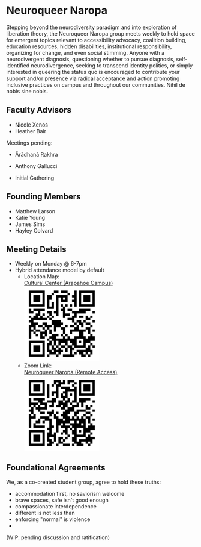 
Neuroqueer Naropa
=================

Stepping beyond the neurodiversity paradigm and into exploration of liberation theory, the Neuroqueer Naropa group meets weekly to hold space for emergent topics relevant to accessibility advocacy, coalition building, education resources, hidden disabilities, institutional responsibility, organizing for change, and even social stimming.  Anyone with a neurodivergent diagnosis, questioning whether to pursue diagnosis, self-identified neurodivergence, seeking to transcend identity politics, or simply interested in queering the status quo is encouraged to contribute your support and/or presence via radical acceptance and action promoting inclusive practices on campus and throughout our communities.  Nihil de nobis sine nobis.


Faculty Advisors
----------------

 * Nicole Xenos
 * Heather Bair

Meetings pending:

 * Ārādhanā Rakhra
 * Anthony Gallucci

 * Initial Gathering


Founding Members
----------------

 * Matthew Larson
 * Katie Young
 * James Sims
 * Hayley Colvard


Meeting Details
---------------

 * Weekly on Monday @ 6-7pm
 * Hybrid attendance model by default
   * Location Map: [
       <br />Cultural Center (Arapahoe Campus)
       <br /><img alt="Location Map QR Code" src="./map.png" width="200px" height="200px" />
     ](https://goo.gl/maps/awWU74AiM9CK9LsGA)
   * Zoom Link: [
       <br />Neuroqueer Naropa (Remote Access)
       <br /><img alt="Zoom Link QR Code" src="./zoom.png" width="200px" height="200px" />
     ](https://naropa.zoom.us/my/neuroqueer)


Foundational Agreements
-----------------------

We, as a co-created student group, agree to hold these truths:

 * accommodation first, no saviorism welcome
 * brave spaces, safe isn't good enough
 * compassionate interdependence
 * different is not less than
 * enforcing "normal" is violence
 * 
  (WIP: pending discussion and ratification)

